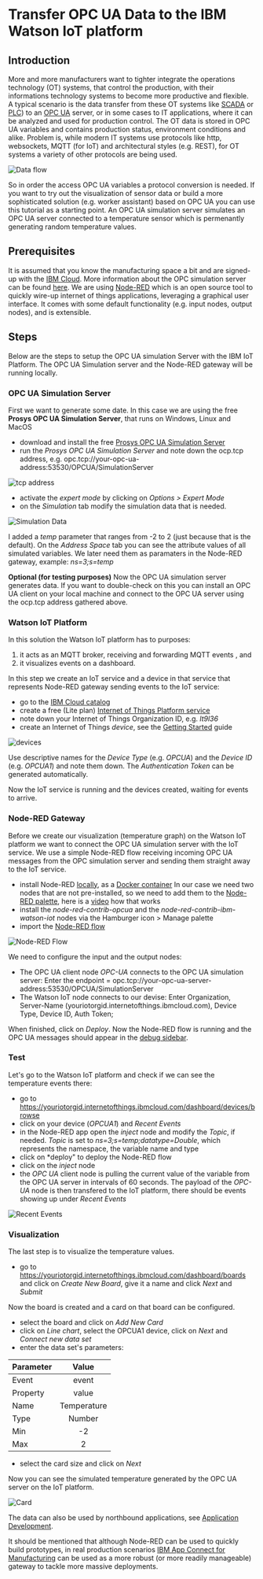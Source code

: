 # Transfer OPC UA Data to the IBM Watson IoT platform
## Introduction
More and more manufacturers  want to tighter integrate the operations technology (OT) systems, that control the production, with their informations technology systems to become more productive and flexible.  
A typical scenario is the data transfer from these OT systems like [SCADA](https://en.wikipedia.org/wiki/SCADA) or [PLC](https://en.wikipedia.org/wiki/Programmable_logic_controller)) to an [OPC UA](https://en.wikipedia.org/wiki/OPC_Unified_Architecture) server, or in some cases to IT applications, where it can be analyzed and used for production control. The OT data is stored in OPC UA variables and contains production status, environment conditions and alike. Problem is, while modern IT systems use protocols like http, websockets, MQTT (for IoT) and architectural styles (e.g. REST), for OT systems a variety of other protocols are being used.

![Data flow](OpcuaToIotp2.jpg)

So in order the access OPC UA variables a protocol conversion is needed.  If you want to try out the visualization of sensor data or build a more sophisticated solution (e.g. worker assistant) based on OPC UA you can use this tutorial as a starting point. An OPC UA simulation server simulates an OPC UA server connected to a temperature sensor which is permenantly generating random temperature values.   

## Prerequisites
It is assumed that you know the manufacturing space a bit and are signed-up with the [IBM Cloud](https://cloud.ibm.com/registration). More information about the OPC simulation server can be found [here](https://downloads.prosysopc.com/opcua/apps/JavaServer/dist/4.0.2-108/Prosys_OPC_UA_Simulation_Server_UserManual.pdf). We are using [Node-RED](https://nodered.org/docs/) which is an open source tool to quickly wire-up internet of things applications, leveraging a graphical user interface. It comes with some default functionality (e.g. input nodes, output nodes), and is extensible. 

## Steps
Below are the steps to setup the OPC UA simulation Server with the IBM IoT Platform. The OPC UA Simulation server and the Node-RED gateway will be running locally. 

### OPC UA Simulation Server 
First we want to generate some date. In this case we are using the free **Prosys OPC UA Simulation Server**, that runs on Windows, Linux and MacOS
* download and install the free [Prosys OPC UA Simulation Server](https://www.prosysopc.com/products/opc-ua-simulation-server/)
* run the *Prosys OPC UA Simulation Server*  and note down the ocp.tcp address, e.g. opc.tcp://your-opc-ua-address:53530/OPCUA/SimulationServer

![tcp address](prosys1.jpg)

* activate the *expert mode* by clicking on *Options > Expert Mode*
* on the *Simulation* tab modify the simulation data that is needed.

![Simulation Data](./prosys.jpg)

I added a *temp* parameter that ranges from -2 to 2 (just because that is the default). On the *Address Space* tab you can see the attribute values of all simulated variables. We later need them as paramaters in the Node-RED gateway, example: *ns=3;s=temp* 

**Optional (for testing purposes)** 
Now the OPC UA simulation server generates data. If you want to double-check on this you can install an OPC UA client on your local machine and connect to the OPC UA server using the ocp.tcp address gathered above.

### Watson IoT Platform
In this solution the Watson IoT platform has to purposes:
1. it acts as an MQTT broker, receiving and forwarding MQTT events , and
2. it visualizes events on a dashboard. 

In this step we create an IoT service and a device in that service that represents Node-RED gateway sending events to the IoT service:
* go to the [IBM Cloud catalog](https://cloud.ibm.com/catalog)
* create a free (Lite plan) [Internet of Things Platform service](https://cloud.ibm.com/catalog/services/internet-of-things-platform)
* note down your Internet of Things Organization ID, e.g. *lt9l36*
* create an Internet of Things *device*, see the [Getting Started](https://cloud.ibm.com/docs/services/IoT?topic=iot-platform-getting-started) guide

![devices](devices.jpg)

Use descriptive names for the *Device Type* (e.g. *OPCUA*) and the *Device ID* (e.g. *OPCUA1*) and note them down. The *Authentication Token* can be generated automatically.

Now the IoT service is running and the devices created, waiting for events to arrive.

### Node-RED Gateway
Before we create our visualization (temperature graph) on the Watson IoT platform we want to connect the OPC UA simulation server with the IoT service. We use a simple Node-RED flow receiving incoming OPC UA messages from the OPC simulation server and sending them straight away to the IoT service. 

* install Node-RED [locally](https://nodered.org/docs/getting-started/local), as a [Docker container](https://nodered.org/docs/getting-started/docker) 
 In our case we need two nodes that are not pre-installed, so we need to add them to the [Node-RED palette](https://nodered.org/docs/user-guide/editor/palette/), here is a [video](https://www.youtube.com/watch?v=Wlwe5Xry5cA) how that works
* install the *node-red-contrib-opcua* and the *node-red-contrib-ibm-watson-iot* nodes via the Hamburger icon > Manage palette
* import the [Node-RED flow](./node-red-flow) 

![Node-RED Flow](noderedflow.jpg)

We need to configure the input and the output nodes:
* The OPC UA client node *OPC-UA* connects to the OPC UA simulation server: Enter the endpoint = opc.tcp://your-opc-ua-server-address:53530/OPCUA/SimulationServer
* The Watson IoT node connects to our devise: Enter Organization, Server-Name (youriotorgid.internetofthings.ibmcloud.com), Device Type, Device ID, Auth Token; 

When finished, click on *Deploy*.  Now the Node-RED flow is running and the OPC UA messages should appear in the [debug sidebar](https://nodered.org/docs/user-guide/editor/sidebar/debug).

### Test
Let's go to the Watson IoT platform and check if we can see the temperature events there:
* go to https://youriotorgid.internetofthings.ibmcloud.com/dashboard/devices/browse
* click on your device (*OPCUA1*) and *Recent Events*
* in the Node-RED app open the *inject* node and modify the *Topic*, if needed. *Topic* is set to *ns=3;s=temp;datatype=Double*, which represents the namespace, the variable name and type
* click on *deploy" to deploy the Node-RED flow
* click on the *inject* node
* the *OPC UA* client node is pulling the current value of the variable from the OPC UA server in intervals of 60 seconds.  The payload of the *OPC-UA* node is then transfered to the IoT platform, there should be events showing up under *Recent Events*

![Recent Events](recentevents.jpg)

### Visualization
The last step is to visualize the temperature values.
* go to https://youriotorgid.internetofthings.ibmcloud.com/dashboard/boards and click on *Create New Board*, give it a name and click *Next* and *Submit*

Now the board is created and a card on that board can be configured.
* select the board and click on *Add New Card* 
* click on *Line chart*, select the OPCUA1 device, click on *Next* and *Connect new data set*
* enter the data set's parameters:

| Parameter     | Value       | 
| ------------- |:-----------:| 
| Event         | event       | 
| Property      | value       | 
| Name          | Temperature | 
| Type          | Number      | 
| Min           | -2          | 
| Max           | 2           | 
 
* select the card size and click on *Next*

Now you can see the simulated temperature generated by the OPC UA server on the IoT platform.

![Card](card.jpg)

The data can also be used by northbound applications, see [Application Development](https://www.ibm.com/support/knowledgecenter/SSQP8H/iot/platform/applications/app_dev_index.html).

It should be mentioned that although Node-RED can be used to quickly build prototypes, in real production scenarios [IBM App Connect for Manufacturing](https://developer.ibm.com/integration/blog/2019/06/21/ibm-app-connect-for-manufacturing-2-0-is-now-available) can be used as a more robust (or more readily manageable) gateway to tackle more massive deployments.
